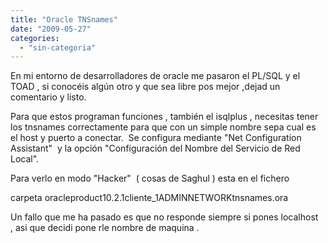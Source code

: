 ```yaml
---
title: "Oracle TNSnames"
date: "2009-05-27"
categories: 
  - "sin-categoria"
---
```


En mi entorno de desarrolladores de oracle me pasaron el PL/SQL y el TOAD , si conocéis algún otro y que sea libre pos mejor ,dejad un comentario y listo.

Para que estos programan funciones , también el isqlplus , necesitas tener los tnsnames correctamente para que con un simple nombre sepa cual es el host y puerto a conectar.  Se configura mediante "Net Configuration Assistant"  y la opción "Configuración del Nombre del Servicio de Red Local".

Para verlo en modo "Hacker"  ( cosas de Saghul ) esta en el fichero

carpeta oracleproduct10.2.1cliente\_1ADMINNETWORKtnsnames.ora

Un fallo que me ha pasado es que no responde siempre si pones localhost  , asi que decidi pone rle nombre de maquina .
